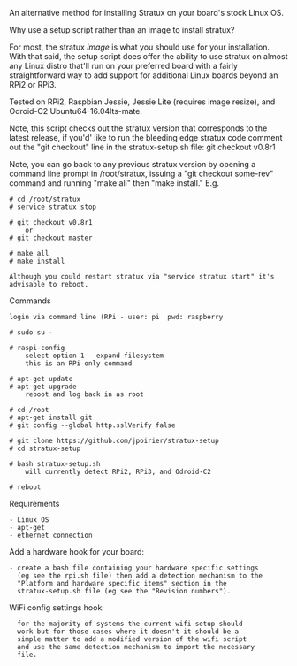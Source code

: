 An alternative method for installing Stratux on your board's stock Linux OS.

Why use a setup script rather than an image to install stratux?

For most, the stratux *image* is what you should use for your installation. 
With that said, the setup script does offer the ability to use stratux on
almost any Linux distro that'll run on your preferred board with a fairly
straightforward way to add support for additional Linux boards beyond an
RPi2 or RPi3. 

Tested on RPi2, Raspbian Jessie, Jessie Lite (requires image resize),
and Odroid-C2 Ubuntu64-16.04lts-mate.

Note, this script checks out the stratux version that corresponds to the latest
release, if you'd' like to run the bleeding edge stratux code comment out the 
"git checkout" line in the stratux-setup.sh file:  git checkout v0.8r1

Note, you can go back to any previous stratux version by opening a command line
prompt in /root/stratux, issuing a "git checkout some-rev" command and running
"make all" then "make install." E.g.

    # cd /root/stratux
    # service stratux stop
    
    # git checkout v0.8r1
        or
    # git checkout master
    
    # make all
    # make install
    
    Although you could restart stratux via "service stratux start" it's
    advisable to reboot.

Commands

    login via command line (RPi - user: pi  pwd: raspberry

    # sudo su -
    
    # raspi-config
        select option 1 - expand filesystem
        this is an RPi only command

    # apt-get update
    # apt-get upgrade
        reboot and log back in as root

    # cd /root
    # apt-get install git
    # git config --global http.sslVerify false

    # git clone https://github.com/jpoirier/stratux-setup
    # cd stratux-setup

    # bash stratux-setup.sh
        will currently detect RPi2, RPi3, and Odroid-C2
        
    # reboot

Requirements

    - Linux OS
    - apt-get
    - ethernet connection

Add a hardware hook for your board:

    - create a bash file containing your hardware specific settings
      (eg see the rpi.sh file) then add a detection mechanism to the 
      "Platform and hardware specific items" section in the 
      stratux-setup.sh file (eg see the "Revision numbers").

WiFi config settings hook:

    - for the majority of systems the current wifi setup should
      work but for those cases where it doesn't it should be a
      simple matter to add a modified version of the wifi script
      and use the same detection mechanism to import the necessary
      file. 
